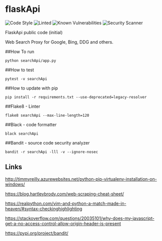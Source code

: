 # flaskApi
![Code Style](https://img.shields.io/badge/code_style-Black-brightgreen.svg)
![Linted](https://img.shields.io/badge/linted-Flake8-orange.svg)
![Known Vulnerabilities](https://badgen.net/snyk/isearch/flaskapi)
![Security Scanner](https://img.shields.io/badge/security_scanner-Bandit-blue.svg)

FlaskApi public code (initial)

Web Search Proxy for Google, Bing, DDG and others.

##How To run
```
python searchApi/app.py
```

##How to test
```
pytest -v searchApi
```

##How to update with pip
```
pip install -r requirements.txt --use-deprecated=legacy-resolver
```

##Flake8 - Linter
```
flake8 searchApi --max-line-length=120
```

##Black - code formatter
```
black searchApi
```

##Bandit - source code security analyzer
```
bandit -r searchApi -lll -v --ignore-nosec
```

## Links

http://timmyreilly.azurewebsites.net/python-pip-virtualenv-installation-on-windows/

https://blog.hartleybrody.com/web-scraping-cheat-sheet/

https://realpython.com/vim-and-python-a-match-made-in-heaven/#syntax-checkinghighlighting

https://stackoverflow.com/questions/20035101/why-does-my-javascript-get-a-no-access-control-allow-origin-header-is-present

https://pypi.org/project/bandit/



